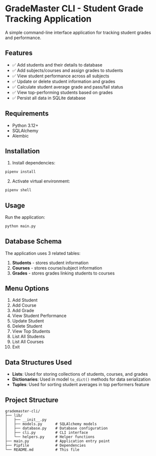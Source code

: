 # GradeMaster CLI - Student Grade Tracking Application

A simple command-line interface application for tracking student grades and performance.

## Features

- ✅ Add students and their details to database
- ✅ Add subjects/courses and assign grades to students  
- ✅ View student performance across all subjects
- ✅ Update or delete student information and grades
- ✅ Calculate student average grade and pass/fail status
- ✅ View top-performing students based on grades
- ✅ Persist all data in SQLite database

## Requirements

- Python 3.12+
- SQLAlchemy
- Alembic

## Installation

1. Install dependencies:
```bash
pipenv install
```

2. Activate virtual environment:
```bash
pipenv shell
```

## Usage

Run the application:
```bash
python main.py
```

## Database Schema

The application uses 3 related tables:

1. **Students** - stores student information
2. **Courses** - stores course/subject information  
3. **Grades** - stores grades linking students to courses

## Menu Options

1. Add Student
2. Add Course
3. Add Grade
4. View Student Performance
5. Update Student
6. Delete Student
7. View Top Students
8. List All Students
9. List All Courses
0. Exit

## Data Structures Used

- **Lists**: Used for storing collections of students, courses, and grades
- **Dictionaries**: Used in model `to_dict()` methods for data serialization
- **Tuples**: Used for sorting student averages in top performers feature

## Project Structure

```
grademaster-cli/
├── lib/
│   ├── __init__.py
│   ├── models.py      # SQLAlchemy models
│   ├── database.py    # Database configuration
│   ├── cli.py         # CLI interface
│   └── helpers.py     # Helper functions
├── main.py            # Application entry point
├── Pipfile            # Dependencies
└── README.md          # This file
```